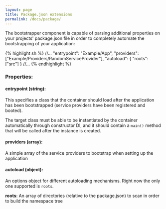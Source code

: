 ```yaml
---
layout: page
title: Package.json extensions
permalink: /docs/package/
---
```


The bootstrapper component is capable of parsing additional properties on your projects' package.json file in order to completely automate the bootstrapping of your application:

{% highlight sh %}
//...
"entrypoint": "Example/App",
"providers": ["Example/Providers/RandomServiceProvider"],
"autoload": {
    "roots": ["src"]
}
//...
{% endhighlight %}

### Properties:

#### entrypoint (string):

This specifies a class that the container should load after the application has been bootstrapped (service providers have been registered and booted).

The target class must be able to be instantiated by the container automatically through constructor DI, and it should contain a `main()` method that will be called after the instance is created.

#### providers (array):

A simple array of the service providers to bootstrap when setting up the application

#### autoload (object):

An options object for different autoloading mechanisms. Right now the only one supported is `roots`.

**roots**: An array of directories (relative to the package.json) to scan in order to build the namespace tree
